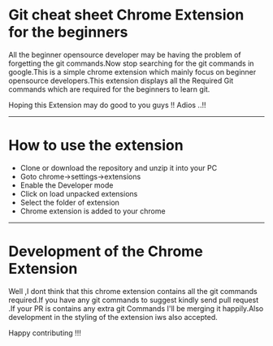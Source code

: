 # Git cheat sheet Chrome Extension for the beginners

All the beginner opensource developer may be having the problem of forgetting the git commands.Now stop searching for the git commands in google.This is a simple chrome extension which mainly focus on beginner opensource developers.This extension displays all the Required Git commands which are required for the beginners to learn git.

Hoping this Extension may do good to you guys !! Adios ..!!


***
#  How  to use the extension

- Clone or download the repository and unzip it into your PC
- Goto chrome->settings->extensions
- Enable the Developer mode
- Click on load unpacked extensions
- Select the folder of extension
- Chrome extension is added to your chrome 

***


# Development of the Chrome Extension

Well ,I dont think that this chrome extension contains all the git commands required.If you have any git commands to suggest kindly send pull request .If your PR is contains any extra git Commands I'll be merging it happily.Also development in the styling of the extension iws also accepted.

Happy contributing !!!
